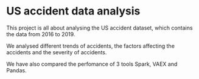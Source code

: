 # US accident data analysis
 
This project is all about analysing the US accident dataset, which contains the data from 2016 to 2019.

We analysed different trends of accidents, the factors affecting the accidents and the severity of accidents.

We have also compared the perfomance of 3 tools Spark, VAEX and Pandas.
